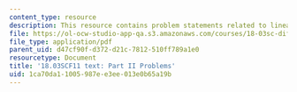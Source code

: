 ```yaml
---
content_type: resource
description: This resource contains problem statements related to linear vs non linear.
file: https://ol-ocw-studio-app-qa.s3.amazonaws.com/courses/18-03sc-differential-equations-fall-2011/1ca70da11005987ee3ee013e0b65a19b_MIT18_03SCF11_ps3_II_s11q.pdf
file_type: application/pdf
parent_uid: d47cf90f-d372-d21c-7812-510ff789a1e0
resourcetype: Document
title: '18.03SCF11 text: Part II Problems'
uid: 1ca70da1-1005-987e-e3ee-013e0b65a19b
---
```

